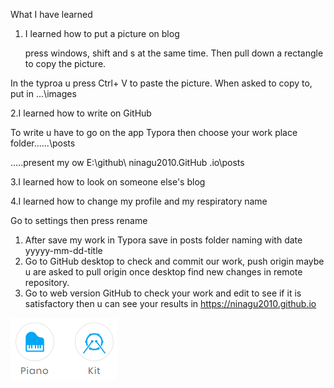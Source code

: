 What I have learned



1. I learned how to put a picture on blog

   press windows, shift and s at the same time. Then pull down a rectangle to copy the picture. 

In the typroa u press Ctrl+ V to paste the picture. When asked to copy to, put in ...\images

   

2.I learned how to write on GitHub 

To write u have to go on the app Typora then choose your work place folder......\posts

.....present my ow E:\github\ ninagu2010.GitHub .io\posts



   3.I learned how to look on someone else's blog



   4.I learned how to change my profile and my respiratory name

Go to settings then press rename



1. After save my work in Typora save in posts folder naming with date yyyyy-mm-dd-title
2. Go to GitHub desktop to check and commit our work, push origin maybe u are asked to pull origin once  desktop find new changes in remote repository.
3. Go to web  version GitHub to check your work and edit to see if it is satisfactory then u can see your results in https://ninagu2010.github.io

![image-20200502115139953](../images/image-20200502115139953.png)